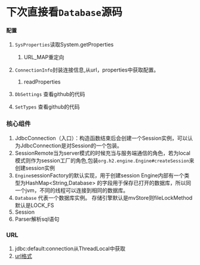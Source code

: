 # 下次直接看`Database`源码



#### 配置
1. `SysProperties`读取System.getProperties
    1. URL_MAP重定向
2. `ConnectionInfo`封装连接信息,从url，properties中获取配置。
    1. readProperties
    
3. `DbSettings`  查看github的代码
4. `SetTypes` 查看github的代码


### 核心组件

1. JdbcConnection（入口）：构造函数结束后会创建一个Session实例，可以认为JdbcConnection是对Session的一个包装。 
2. SessionRemote当为server模式的时候充当与服务端通信的角色，若为local模式则作为session工厂的角色,包装`org.h2.engine.Engine#createSession`来创建session实例
3. `Engine`sessionFactory的默认实现，用于创建session
Engine内部有一个类型为HashMap<String,Database> 的字段用于保存已打开的数据库，所以同一个jvm，不同的线程可以连接到相同的数据库。
4. `Database` 代表一个数据库实例。
存储引擎默认是mvStore则fileLockMethod默认是LOCK_FS
5. Session
6. Parser解析sql语句

### URL

1. jdbc:default:connection从ThreadLocal中获取
2. [url格式](http://www.h2database.com/html/features.html#database_url)



